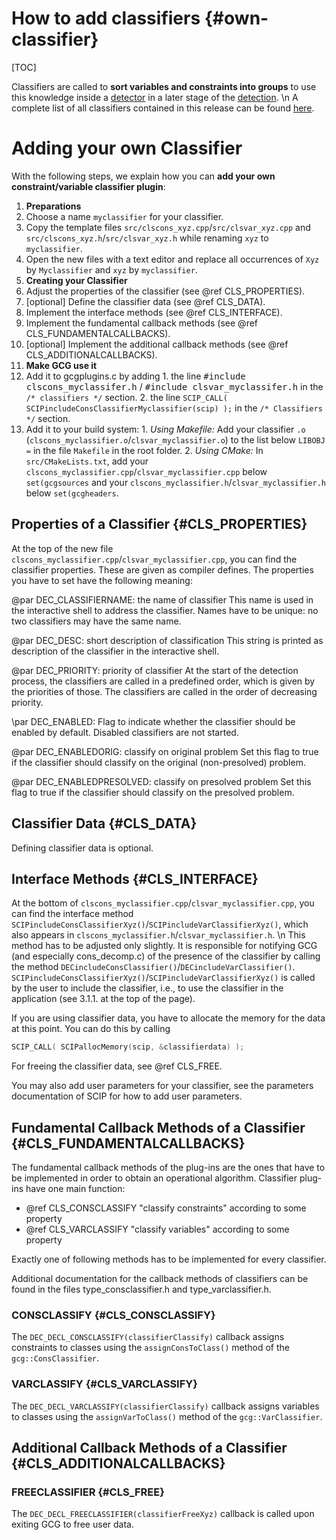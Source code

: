 # How to add classifiers {#own-classifier}

[TOC]

Classifiers are called to **sort variables and constraints into groups** to use this knowledge
inside a [detector](#detectors) in a later stage of the [detection](#detection-process).
\n
A complete list of all classifiers contained in this release can be found [here](#classifiers).

# Adding your own Classifier

With the following steps, we explain how you can **add your own constraint/variable classifier plugin**:
1. **Preparations**
  1. Choose a name `myclassifier` for your classifier.
  2. Copy the template files `src/clscons_xyz.cpp`/`src/clsvar_xyz.cpp` and `src/clscons_xyz.h`/`src/clsvar_xyz.h`
   while renaming `xyz` to `myclassifier`.
  3. Open the new files with a text editor and replace all occurrences of `Xyz` by `Myclassifier` and `xyz` by `myclassifier`.
2. **Creating your Classifier**
  1. Adjust the properties of the classifier (see @ref CLS_PROPERTIES).
  2. [optional] Define the classifier data (see @ref CLS_DATA).
  3. Implement the interface methods (see @ref CLS_INTERFACE).
  4. Implement the fundamental callback methods (see @ref CLS_FUNDAMENTALCALLBACKS).
  5. [optional] Implement the additional callback methods (see @ref CLS_ADDITIONALCALLBACKS).
3. **Make GCG use it**
  1. Add it to gcgplugins.c by adding
    1. the line <tt>\#include clscons_myclassifer.h</tt> / <tt>\#include clsvar_myclassifer.h</tt> in the `/* classifiers */` section.
    2. the line `SCIP_CALL( SCIPincludeConsClassifierMyclassifier(scip) );` in  the `/* Classifiers */` section.
  2. Add it to your build system:
    1. _Using Makefile:_ Add your classifier `.o` (`clscons_myclassifier.o`/`clsvar_myclassifier.o`) to the list below `LIBOBJ =` in the file `Makefile` in the root folder.
    2. _Using CMake:_ In `src/CMakeLists.txt`, add your `clscons_myclassifier.cpp`/`clsvar_myclassifier.cpp` below `set(gcgsources` and your
   `clscons_myclassifier.h`/`clsvar_myclassifier.h` below `set(gcgheaders`.


## Properties of a Classifier {#CLS_PROPERTIES}

At the top of the new file `clscons_myclassifier.cpp`/`clsvar_myclassifier.cpp`, you can find the classifier properties.
These are given as compiler defines.
The properties you have to set have the following meaning:

@par DEC_CLASSIFIERNAME: the name of classifier
This name is used in the interactive shell to address the classifier. Names have to be unique: no two classifiers may have the same name.

@par DEC_DESC: short description of classification
This string is printed as description of the classifier in the interactive shell.

@par DEC_PRIORITY: priority of classifier
At the start of the detection process, the classifiers are called in a predefined order, which is given by the priorities of those. The classifiers are called in the order of decreasing priority.

\par DEC_ENABLED: Flag to indicate whether the classifier should be enabled by default.
Disabled classifiers are not started.

@par DEC_ENABLEDORIG: classify on original problem
Set this flag to true if the classifier should classify on the original (non-presolved) problem.

@par DEC_ENABLEDPRESOLVED: classify on presolved problem
Set this flag to true if the classifier should classify on the presolved problem.

## Classifier Data {#CLS_DATA}
Defining classifier data is optional.

## Interface Methods {#CLS_INTERFACE}
At the bottom of `clscons_myclassifier.cpp`/`clsvar_myclassifier.cpp`, you can find the interface method `SCIPincludeConsClassifierXyz()`/`SCIPincludeVarClassifierXyz()`,
which also appears in `clscons_myclassifier.h`/`clsvar_myclassifier.h`.
\n
This method has to be adjusted only slightly.
It is responsible for notifying GCG (and especially cons_decomp.c) of the presence of the classifier by calling the method
`DECincludeConsClassifier()`/`DECincludeVarClassifier()`.
`SCIPincludeConsClassifierXyz()`/`SCIPincludeVarClassifierXyz()` is called by the user to include the classifier,
i.e., to use the classifier in the application (see 3.1.1. at the top of the page).

If you are using classifier data, you have to allocate the memory for the data at this point.
You can do this by calling
```C
SCIP_CALL( SCIPallocMemory(scip, &classifierdata) );
```
For freeing the classifier data, see @ref CLS_FREE.

You may also add user parameters for your classifier, see the parameters documentation of SCIP for how to add user parameters.


## Fundamental Callback Methods of a Classifier {#CLS_FUNDAMENTALCALLBACKS}
The fundamental callback methods of the plug-ins are the ones that have to be implemented in order to obtain
an operational algorithm. Classifier plug-ins have one main function:
 * @ref CLS_CONSCLASSIFY "classify constraints" according to some property  
 * @ref CLS_VARCLASSIFY "classify variables" according to some property

Exactly one of following methods has to be implemented for every classifier.

Additional documentation for the callback methods of classifiers can be found in the
files type_consclassifier.h and type_varclassifier.h.

### CONSCLASSIFY {#CLS_CONSCLASSIFY}
The `DEC_DECL_CONSCLASSIFY(classifierClassify)` callback assigns constraints to classes using the `assignConsToClass()` method of the `gcg::ConsClassifier`.

### VARCLASSIFY {#CLS_VARCLASSIFY}
The `DEC_DECL_VARCLASSIFY(classifierClassify)` callback  assigns variables to classes using the `assignVarToClass()` method of the `gcg::VarClassifier`.

## Additional Callback Methods of a Classifier {#CLS_ADDITIONALCALLBACKS}
### FREECLASSIFIER {#CLS_FREE}
The `DEC_DECL_FREECLASSIFIER(classifierFreeXyz)` callback is called upon exiting GCG to free user data.
